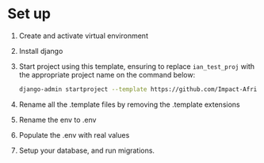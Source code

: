# Set up

1. Create and activate virtual environment
2. Install django
3. Start project using this template, ensuring to replace `ian_test_proj` with the appropriate project name on the command below:

    ```bash
    django-admin startproject --template https://github.com/Impact-Africa-Network/ian-django-template/archive/main.zip ian_test_proj .
    ```
4. Rename all the .template files by removing the .template extensions

5. Rename the env to .env

6. Populate the .env with real values

7. Setup your database, and run migrations.
